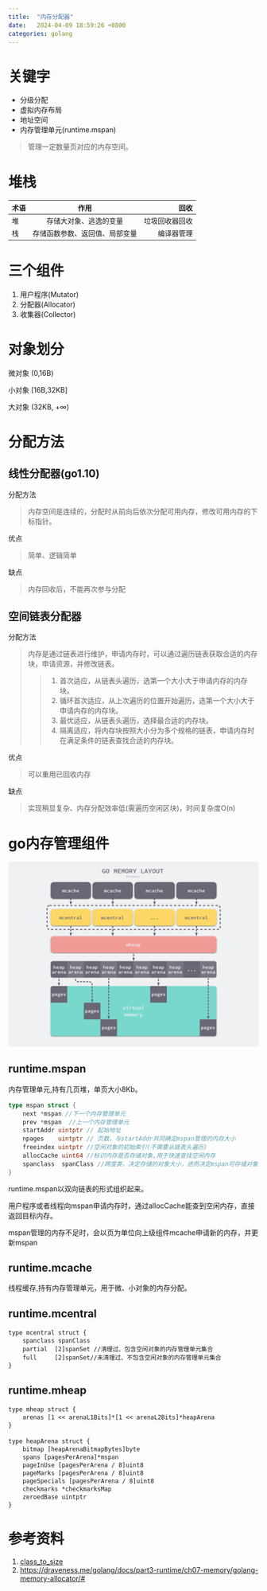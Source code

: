 ```yaml
---
title:  "内存分配器"
date:   2024-04-09 18:59:26 +0800
categories: golang
---
```

# 关键字
* 分级分配
* 虚拟内存布局
* 地址空间
* 内存管理单元(runtime.mspan)
> 管理一定数量页对应的内存空间。

# 堆栈
| 术语      | 作用 |  回收    |
| :---        |    :----:   |          ---: |
| 堆 | 存储大对象、逃逸的变量       | 垃圾回收器回收   |
| 栈   | 存储函数参数、返回值、局部变量        | 编译器管理      |

# 三个组件
1. 用户程序(Mutator)
2. 分配器(Allocator)
3. 收集器(Collector)

# 对象划分
微对象 (0,16B)</p>
小对象 [16B,32KB]</p>
大对象 (32KB, +∞)


# 分配方法
## 线性分配器(go1.10)
分配方法
> 内存空间是连续的，分配时从前向后依次分配可用内存，修改可用内存的下标指针。

优点
> 简单、逻辑简单

缺点
> 内存回收后，不能再次参与分配
## 空间链表分配器
分配方法
> 内存是通过链表进行维护，申请内存时，可以通过遍历链表获取合适的内存块，申请资源，并修改链表。
>> 1. 首次适应，从链表头遍历，选第一个大小大于申请内存的内存块。
>> 2. 循环首次适应，从上次遍历的位置开始遍历，选第一个大小大于申请内存的内存块。
>> 3. 最优适应，从链表头遍历，选择最合适的内存块。
>> 4. 隔离适应，将内存块按照大小分为多个规格的链表，申请内存时在满足条件的链表查找合适的内存块。

优点
> 可以重用已回收内存

缺点
> 实现稍显复杂、内存分配效率低(需遍历空闲区块)，时间复杂度O(n)

# go内存管理组件
![](/assets/img/go-memory-layout.png)
## runtime.mspan
内存管理单元,持有几页堆，单页大小8Kb。
```go
type mspan struct {
	next *mspan //下一个内存管理单元
	prev *mspan  //上一个内存管理单元
    startAddr uintptr // 起始地址
    npages    uintptr // 页数，与startAddr共同确定mspan管理的内存大小
    freeindex uintptr //空闲对象的初始索引(不需要从链表头遍历)
    allocCache uint64 //标识内存是否存储对象,用于快速查找空闲内存
    spanclass  spanClass //跨度类，决定存储的对象大小，进而决定mspan可存储对象的个数，每个跨度对应对象的大小已经预置，见sizeclasses.go
}
```
runtime.mspan以双向链表的形式组织起来。</p>
用户程序或者线程向mspan申请内存时，通过allocCache能查到空闲内存，直接返回目标内存。</p>
mspan管理的内存不足时，会以页为单位向上级组件mcache申请新的内存，并更新mspan</p>
## runtime.mcache
线程缓存,持有内存管理单元，用于微、小对象的内存分配。
## runtime.mcentral
```golang
type mcentral struct {
	spanclass spanClass
	partial  [2]spanSet //清理过、包含空闲对象的内存管理单元集合
	full     [2]spanSet//未清理过、不包含空闲对象的内存管理单元集合
}
```
## runtime.mheap
```golang
type mheap struct {
    arenas [1 << arenaL1Bits]*[1 << arenaL2Bits]*heapArena
}

type heapArena struct {
	bitmap [heapArenaBitmapBytes]byte
	spans [pagesPerArena]*mspan
	pageInUse [pagesPerArena / 8]uint8
	pageMarks [pagesPerArena / 8]uint8
	pageSpecials [pagesPerArena / 8]uint8
	checkmarks *checkmarksMap
	zeroedBase uintptr
}
```

# 参考资料
1. [class_to_size](https://github.com/golang/go/blob/b634f5d97a6e65f19057c00ed2095a1a872c7fa8/src/runtime/sizeclasses.go#L84)
2. https://draveness.me/golang/docs/part3-runtime/ch07-memory/golang-memory-allocator/#
